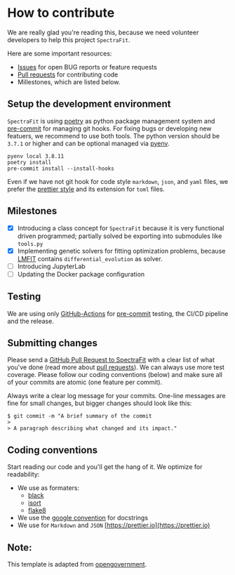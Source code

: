 # How to contribute

We are really glad you're reading this, because we need volunteer developers to
help this project `SpectraFit`.

Here are some important resources:

- [Issues](https://github.com/Anselmoo/spectrafit/issues) for open BUG reports
  or feature requests
- [Pull requests](https://github.com/Anselmoo/spectrafit/pulls) for contributing
  code
- Millestones, which are listed below.

## Setup the development environment

`SpectraFit` is using [poetry][4] as python package management system and
[pre-commit][5] for managing git hooks. For fixing bugs or developing new
featuers, we recommend to use both tools. The python version should be `3.7.1`
or higher and can be optional managed via [pyenv][6].

```shell
pyenv local 3.8.11
poetry install
pre-commit install --install-hooks
```

Even if we have not git hook for code style `markdown`, `json`, and `yaml`
files, we prefer the [prettier style][7] and its extension for `toml` files.

## Milestones

- [x] Introducing a class concept for `SpectraFit` because it is very functional
      driven programmed; partially solved be exporting into submodules like
      `tools.py`
- [x] Implementing genetic solvers for fitting optimization problems, because
      [LMFIT][8] contains `differential_evolution` as solver.
- [ ] Introducing JupyterLab
- [ ] Updating the Docker package configuration

## Testing

We are using only [GitHub-Actions][1] for [pre-commit][5] testing, the CI/CD
pipeline and the release.

## Submitting changes

Please send a
[GitHub Pull Request to SpectraFit](https://github.com/Anselmoo/spectrafit/pulls)
with a clear list of what you've done (read more about
[pull requests](http://help.github.com/pull-requests/)). We can always use more
test coverage. Please follow our coding conventions (below) and make sure all of
your commits are atomic (one feature per commit).

Always write a clear log message for your commits. One-line messages are fine
for small changes, but bigger changes should look like this:

    $ git commit -m "A brief summary of the commit
    >
    > A paragraph describing what changed and its impact."

## Coding conventions

Start reading our code and you'll get the hang of it. We optimize for
readability:

- We use as formaters:
  - [black](https://black.readthedocs.io/en/stable/)
  - [isort](https://pycqa.github.io/isort/)
  - [flake8](https://flake8.pycqa.org/en/latest/)
- We use the [google convention][2] for docstrings
- We use for `Markdown` and `JSON` [https://prettier.io](https://prettier.io)

## Note:

This template is adapted from [opengovernment][3].

[1]: https://github.com/Anselmoo/spectrafit/actions
[2]: https://google.github.io/styleguide/pyguide.html
[3]: https://github.com/opengovernment/opengovernment/blob/main/CONTRIBUTING.md
[4]: https://python-poetry.org
[5]: https://pre-commit.com
[6]: https://github.com/pyenv/pyenv
[7]: https://prettier.io
[8]: https://lmfit.github.io/lmfit-py/fitting.html
